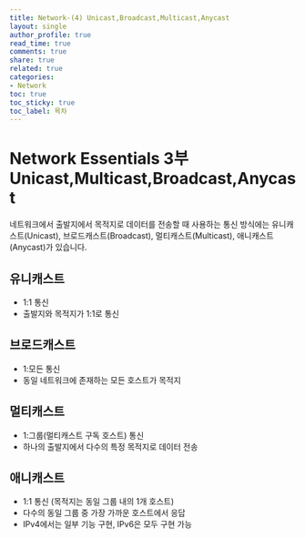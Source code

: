```yaml
---
title: Network-(4) Unicast,Broadcast,Multicast,Anycast
layout: single
author_profile: true
read_time: true
comments: true
share: true
related: true
categories:
- Network
toc: true
toc_sticky: true
toc_label: 목차
---
```


# Network Essentials 3부 Unicast,Multicast,Broadcast,Anycast
네트워크에서 출발지에서 목적지로 데이터를 전송할 때 사용하는 통신 방식에는 유니캐스트(Unicast), 브로드캐스트(Broadcast), 멀티캐스트(Multicast), 애니캐스트(Anycast)가 있습니다.

## 유니캐스트
- 1:1 통신
- 출발지와 목적지가 1:1로 통신

## 브로드캐스트
- 1:모든 통신
- 동일 네트워크에 존재하는 모든 호스트가 목적지

## 멀티캐스트
- 1:그룹(멀티캐스트 구독 호스트) 통신
- 하나의 출발지에서 다수의 특정 목적지로 데이터 전송

## 애니캐스트
- 1:1 통신 (목적지는 동일 그룹 내의 1개 호스트)
- 다수의 동일 그룹 중 가장 가까운 호스트에서 응답
- IPv4에서는 일부 기능 구현, IPv6은 모두 구현 가능 






